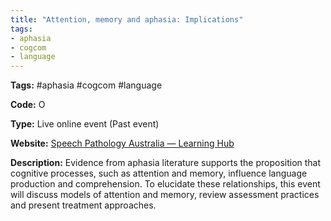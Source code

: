 ```yaml
---
title: "Attention, memory and aphasia: Implications​"
tags:
- aphasia
- cogcom
- language
---
```


<p><b>Tags:</b> #aphasia #cogcom #language</p>
<p><b>Code:</b> O</p>
<p><b>Type:</b> Live online event (Past event)</p>
<p><b>Website:</b>
<a href="https://learninghub.speechpathologyaustralia.org.au/speechpathologyaust/2570-attention-memory-and-aphasia-evidence-interactions-and-implications-sep-2022/">Speech Pathology Australia — Learning Hub</a></p>

<p><b>Description:</b>
Evidence from aphasia literature supports the proposition that cognitive processes, such as attention and memory, influence language production and comprehension. To elucidate these relationships, this event will discuss models of attention and memory, review assessment practices and present treatment approaches.</p>